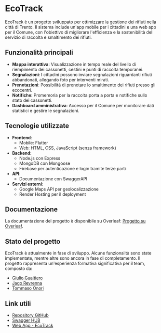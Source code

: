 # EcoTrack

EcoTrack è un progetto sviluppato per ottimizzare la gestione dei rifiuti nella città di Trento. Il sistema include un'app mobile per i cittadini e una web app per il Comune, con l'obiettivo di migliorare l'efficienza e la sostenibilità del servizio di raccolta e smaltimento dei rifiuti.

## Funzionalità principali

- **Mappa interattiva**: Visualizzazione in tempo reale del livello di riempimento dei cassonetti, cestini e punti di raccolta temporanei.
- **Segnalazioni**: I cittadini possono inviare segnalazioni riguardanti rifiuti abbandonati, allegando foto per interventi mirati.
- **Prenotazioni**: Possibilità di prenotare lo smaltimento dei rifiuti presso gli ecocentri.
- **Notifiche**: Promemoria per la raccolta porta a porta e notifiche sullo stato dei cassonetti.
- **Dashboard amministrativa**: Accesso per il Comune per monitorare dati statistici e gestire le segnalazioni.

## Tecnologie utilizzate

- **Frontend**:
  - Mobile: Flutter
  - Web: HTML, CSS, JavaScript (senza framework)
- **Backend**:
  - Node.js con Express
  - MongoDB con Mongoose
  - Firebase per autenticazione e login tramite terze parti
- **API**:
  - Documentazione con SwaggerAPI
- **Servizi esterni**:
  - Google Maps API per geolocalizzazione
  - Render Hosting per il deployment

## Documentazione

La documentazione del progetto è disponibile su Overleaf: [Progetto su Overleaf](https://www.overleaf.com/read/xnqzkypzjdst#7024a7).

## Stato del progetto

EcoTrack è attualmente in fase di sviluppo. Alcune funzionalità sono state implementate, mentre altre sono ancora in fase di completamento. Il progetto rappresenta un'esperienza formativa significativa per il team, composto da:

- [Giulio Gualtiero](https://github.com/giuliogualtiero)
- [Jago Revrenna](https://github.com/jagorev)
- [Tommaso Onori](https://github.com/tommasoonori)

## Link utili

- [Repository GitHub](https://github.com/jagorev/EcoTrack)
- [Swagger HUB](https://app.swaggerhub.com/apis-docs/universityoftrento/EcoTrackAPI/1.0.0)
- [Web App - EcoTrack](https://ecotrack-6pp4.onrender.com/)

